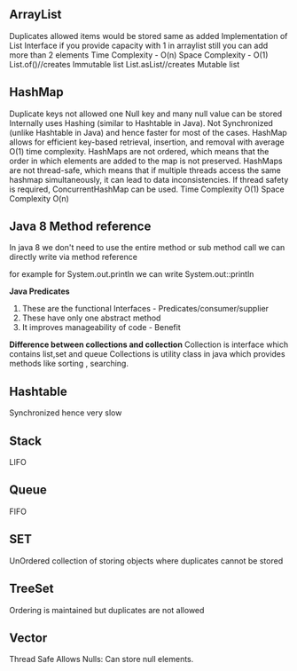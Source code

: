 **ArrayList**
-------------

Duplicates allowed
items would be stored same as added
Implementation of List Interface
if you provide capacity with 1 in arraylist still you can add more than 2 elements
Time Complexity - O(n)
Space Complexity - O(1)
List.of()//creates Immutable list
List.asList//creates Mutable list



****HashMap****
---------------
Duplicate keys not allowed
one Null key and many null value can be stored
Internally uses Hashing (similar to Hashtable in Java).
Not Synchronized (unlike Hashtable in Java) and hence faster for most of the cases.
HashMap allows for efficient key-based retrieval, insertion, and removal with average O(1) time complexity.
HashMaps are not ordered, which means that the order in which elements are added to the map is not preserved.
HashMaps are not thread-safe, which means that if multiple threads access the same hashmap simultaneously, 
    it can lead to data inconsistencies. If thread safety is required, ConcurrentHashMap can be used.
Time Complexity O(1)
Space Complexity O(n)

**Java 8 Method reference**
-----------------------------

In java 8 we don't need to use the entire method or sub method call we can directly write 
via method reference

for example for System.out.println we can write System.out::println


**Java Predicates**
1. These are the functional Interfaces - Predicates/consumer/supplier
2. These have only one abstract method
3. It improves manageability of code - Benefit

**Difference between collections and collection**
Collection is interface which contains list,set and queue
Collections is utility class in java which provides methods like sorting , searching.

**Hashtable** 
-------------

Synchronized hence very slow

**Stack**
---------
LIFO

**Queue**
---------
FIFO

**SET**
-------
UnOrdered collection of storing objects where duplicates cannot be stored

**TreeSet**
-----------
Ordering is maintained but duplicates are not allowed

**Vector**
----------
Thread Safe
Allows Nulls: Can store null elements.















